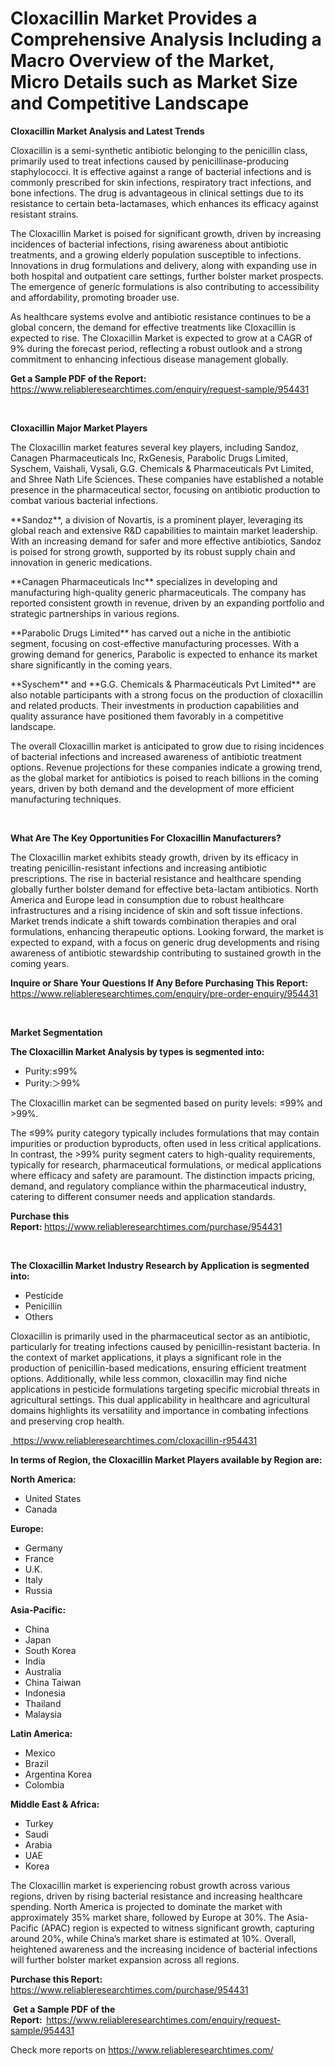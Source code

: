 <p><h1>Cloxacillin Market Provides a Comprehensive Analysis Including a Macro Overview of the Market, Micro Details such as Market Size and Competitive Landscape</h1></p><p><strong>Cloxacillin Market Analysis and Latest Trends</strong></p>
<p><p>Cloxacillin is a semi-synthetic antibiotic belonging to the penicillin class, primarily used to treat infections caused by penicillinase-producing staphylococci. It is effective against a range of bacterial infections and is commonly prescribed for skin infections, respiratory tract infections, and bone infections. The drug is advantageous in clinical settings due to its resistance to certain beta-lactamases, which enhances its efficacy against resistant strains.</p><p>The Cloxacillin Market is poised for significant growth, driven by increasing incidences of bacterial infections, rising awareness about antibiotic treatments, and a growing elderly population susceptible to infections. Innovations in drug formulations and delivery, along with expanding use in both hospital and outpatient care settings, further bolster market prospects. The emergence of generic formulations is also contributing to accessibility and affordability, promoting broader use.</p><p>As healthcare systems evolve and antibiotic resistance continues to be a global concern, the demand for effective treatments like Cloxacillin is expected to rise. The Cloxacillin Market is expected to grow at a CAGR of 9% during the forecast period, reflecting a robust outlook and a strong commitment to enhancing infectious disease management globally.</p></p>
<p><strong>Get a Sample PDF of the Report:&nbsp;</strong> <a href="https://www.reliableresearchtimes.com/enquiry/request-sample/954431?utm_campaign=3067&utm_medium=2&utm_source=Github&utm_content=ia&utm_term=07032025&utm_id=cloxacillin">https://www.reliableresearchtimes.com/enquiry/request-sample/954431</a></p>
<p>&nbsp;</p>
<p><strong>Cloxacillin Major Market Players</strong></p>
<p><p>The Cloxacillin market features several key players, including Sandoz, Canagen Pharmaceuticals Inc, RxGenesis, Parabolic Drugs Limited, Syschem, Vaishali, Vysali, G.G. Chemicals & Pharmaceuticals Pvt Limited, and Shree Nath Life Sciences. These companies have established a notable presence in the pharmaceutical sector, focusing on antibiotic production to combat various bacterial infections. </p><p>**Sandoz**, a division of Novartis, is a prominent player, leveraging its global reach and extensive R&D capabilities to maintain market leadership. With an increasing demand for safer and more effective antibiotics, Sandoz is poised for strong growth, supported by its robust supply chain and innovation in generic medications.</p><p>**Canagen Pharmaceuticals Inc** specializes in developing and manufacturing high-quality generic pharmaceuticals. The company has reported consistent growth in revenue, driven by an expanding portfolio and strategic partnerships in various regions.</p><p>**Parabolic Drugs Limited** has carved out a niche in the antibiotic segment, focusing on cost-effective manufacturing processes. With a growing demand for generics, Parabolic is expected to enhance its market share significantly in the coming years.</p><p>**Syschem** and **G.G. Chemicals & Pharmaceuticals Pvt Limited** are also notable participants with a strong focus on the production of cloxacillin and related products. Their investments in production capabilities and quality assurance have positioned them favorably in a competitive landscape.</p><p>The overall Cloxacillin market is anticipated to grow due to rising incidences of bacterial infections and increased awareness of antibiotic treatment options. Revenue projections for these companies indicate a growing trend, as the global market for antibiotics is poised to reach billions in the coming years, driven by both demand and the development of more efficient manufacturing techniques.</p></p>
<p>&nbsp;</p>
<p><strong>What Are The Key Opportunities For Cloxacillin Manufacturers?</strong></p>
<p><p>The Cloxacillin market exhibits steady growth, driven by its efficacy in treating penicillin-resistant infections and increasing antibiotic prescriptions. The rise in bacterial resistance and healthcare spending globally further bolster demand for effective beta-lactam antibiotics. North America and Europe lead in consumption due to robust healthcare infrastructures and a rising incidence of skin and soft tissue infections. Market trends indicate a shift towards combination therapies and oral formulations, enhancing therapeutic options. Looking forward, the market is expected to expand, with a focus on generic drug developments and rising awareness of antibiotic stewardship contributing to sustained growth in the coming years.</p></p>
<p><strong>Inquire or Share Your Questions If Any Before Purchasing This Report:</strong> <a href="https://www.reliableresearchtimes.com/enquiry/pre-order-enquiry/954431?utm_campaign=3067&utm_medium=2&utm_source=Github&utm_content=ia&utm_term=07032025&utm_id=cloxacillin">https://www.reliableresearchtimes.com/enquiry/pre-order-enquiry/954431</a></p>
<p>&nbsp;</p>
<p><strong>Market Segmentation</strong></p>
<p><strong>The Cloxacillin Market Analysis by types is segmented into:</strong></p>
<p><ul><li>Purity:≤99%</li><li>Purity:＞99%</li></ul></p>
<p><p>The Cloxacillin market can be segmented based on purity levels: ≤99% and >99%. </p><p>The ≤99% purity category typically includes formulations that may contain impurities or production byproducts, often used in less critical applications. In contrast, the >99% purity segment caters to high-quality requirements, typically for research, pharmaceutical formulations, or medical applications where efficacy and safety are paramount. The distinction impacts pricing, demand, and regulatory compliance within the pharmaceutical industry, catering to different consumer needs and application standards.</p></p>
<p><strong>Purchase this Report:&nbsp;</strong><a href="https://www.reliableresearchtimes.com/purchase/954431?utm_campaign=3067&utm_medium=2&utm_source=Github&utm_content=ia&utm_term=07032025&utm_id=cloxacillin">https://www.reliableresearchtimes.com/purchase/954431</a></p>
<p>&nbsp;</p>
<p><strong>The Cloxacillin Market Industry Research by Application is segmented into:</strong></p>
<p><ul><li>Pesticide</li><li>Penicillin</li><li>Others</li></ul></p>
<p><p>Cloxacillin is primarily used in the pharmaceutical sector as an antibiotic, particularly for treating infections caused by penicillin-resistant bacteria. In the context of market applications, it plays a significant role in the production of penicillin-based medications, ensuring efficient treatment options. Additionally, while less common, cloxacillin may find niche applications in pesticide formulations targeting specific microbial threats in agricultural settings. This dual applicability in healthcare and agricultural domains highlights its versatility and importance in combating infections and preserving crop health.</p></p>
<p><a href="https://www.reliableresearchtimes.com/cloxacillin-r954431?utm_campaign=3067&utm_medium=2&utm_source=Github&utm_content=ia&utm_term=07032025&utm_id=cloxacillin">&nbsp;https://www.reliableresearchtimes.com/cloxacillin-r954431</a></p>
<p><strong>In terms of Region, the Cloxacillin Market Players available by Region are:</strong></p>
<p>
    <p> <strong> North America: </strong>
        <ul>
            <li>United States</li>
            <li>Canada</li>
        </ul>
        </p> 
    <p> <strong> Europe: </strong>
        <ul>
            <li>Germany</li>
            <li>France</li>
            <li>U.K.</li>
            <li>Italy</li>
            <li>Russia</li>
        </ul>
        </p> 
    <p> <strong> Asia-Pacific: </strong>
        <ul>
            <li>China</li>
            <li>Japan</li>
            <li>South Korea</li>
            <li>India</li>
            <li>Australia</li>
            <li>China Taiwan</li>
            <li>Indonesia</li>
            <li>Thailand</li>
            <li>Malaysia</li>
        </ul>
        </p> 
    <p> <strong> Latin America: </strong>
        <ul>
            <li>Mexico</li>
            <li>Brazil</li>
            <li>Argentina Korea</li>
            <li>Colombia</li>
        </ul>
        </p> 
    <p> <strong> Middle East & Africa: </strong>
        <ul>
            <li>Turkey</li>
            <li>Saudi</li>
            <li>Arabia</li>
            <li>UAE</li>
            <li>Korea</li>
        </ul>
    </p>
    </p>
<p><p>The Cloxacillin market is experiencing robust growth across various regions, driven by rising bacterial resistance and increasing healthcare spending. North America is projected to dominate the market with approximately 35% market share, followed by Europe at 30%. The Asia-Pacific (APAC) region is expected to witness significant growth, capturing around 20%, while China’s market share is estimated at 10%. Overall, heightened awareness and the increasing incidence of bacterial infections will further bolster market expansion across all regions.</p></p>
<p><strong>Purchase this Report: </strong><a href="https://www.reliableresearchtimes.com/purchase/954431?utm_campaign=3067&utm_medium=2&utm_source=Github&utm_content=ia&utm_term=07032025&utm_id=cloxacillin">https://www.reliableresearchtimes.com/purchase/954431</a></p>
<p>&nbsp;<strong>Get a Sample PDF of the Report:&nbsp;&nbsp;</strong><a href="https://www.reliableresearchtimes.com/enquiry/request-sample/954431?utm_campaign=3067&utm_medium=2&utm_source=Github&utm_content=ia&utm_term=07032025&utm_id=cloxacillin">https://www.reliableresearchtimes.com/enquiry/request-sample/954431</a></p>
<p><strong></strong></p>
<p>Check more reports on <a href="https://www.reliableresearchtimes.com/?utm_campaign=3067&utm_medium=2&utm_source=Github&utm_content=ia&utm_term=07032025&utm_id=cloxacillin">https://www.reliableresearchtimes.com/</a></p>